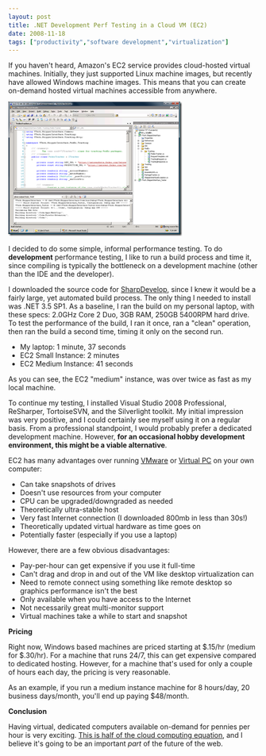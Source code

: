 ```yaml
---
layout: post
title: .NET Development Perf Testing in a Cloud VM (EC2)
date: 2008-11-18
tags: ["productivity","software development","virtualization"]
---
```


If you haven't heard, Amazon's EC2 service provides cloud-hosted virtual machines. Initially, they just supported Linux machine images, but recently have allowed Windows machine images. This means that you can create on-demand hosted virtual machines accessible from anywhere.

![image](image3.png) 

I decided to do some simple, informal performance testing. To do **development** performance testing, I like to run a build process and time it, since compiling is typically the bottleneck on a development machine (other than the IDE and the developer).

I downloaded the source code for [SharpDevelop](http://www.icsharpcode.net/OpenSource/SD/), since I knew it would be a fairly large, yet automated build process. The only thing I needed to install was .NET 3.5 SP1\. As a baseline, I ran the build on my personal laptop, with these specs: 2.0GHz Core 2 Duo, 3GB RAM, 250GB 5400RPM hard drive. To test the performance of the build, I ran it once, ran a "clean" operation, then ran the build a second time, timing it only on the second run.

* My laptop: 1 minute, 37 seconds
* EC2 Small Instance: 2 minutes
* EC2 Medium Instance: 41 seconds 

As you can see, the EC2 "medium" instance, was over twice as fast as my local machine.

To continue my testing, I installed Visual Studio 2008 Professional, ReSharper, TortoiseSVN, and the Silverlight toolkit. My initial impression was very positive, and I could certainly see myself using it on a regular basis. From a professional standpoint, I would probably prefer a dedicated development machine. However, **for an occasional hobby development environment, this might be a viable alternative**.

EC2 has many advantages over running [VMware](http://www.vmware.com) or [Virtual PC](http://en.wikipedia.org/wiki/Microsoft_Virtual_PC) on your own computer:

* Can take snapshots of drives
* Doesn't use resources from your computer
* CPU can be upgraded/downgraded as needed
* Theoretically ultra-stable host
* Very fast Internet connection (I downloaded 800mb in less than 30s!)
* Theoretically updated virtual hardware as time goes on
* Potentially faster (especially if you use a laptop) 

However, there are a few obvious disadvantages:

* Pay-per-hour can get expensive if you use it full-time
* Can't drag and drop in and out of the VM like desktop virtualization can
* Need to remote connect using something like remote desktop so graphics performance isn't the best
* Only available when you have access to the Internet
* Not necessarily great multi-monitor support
* Virtual machines take a while to start and snapshot 

**Pricing**

Right now, Windows based machines are priced starting at $.15/hr (medium for $.30/hr). For a machine that runs 24/7, this can get expensive compared to dedicated hosting. However, for a machine that's used for only a couple of hours each day, the pricing is very reasonable.

As an example, if you run a medium instance machine for 8 hours/day, 20 business days/month, you'll end up paying $48/month.

**Conclusion**

Having virtual, dedicated computers available on-demand for pennies per hour is very exciting. [This is half of the cloud computing equation](http://www.ytechie.com/2008/11/cloud-computing-and-azure-right-for-your-site.html), and I believe it's going to be an important _part_ of the future of the web.